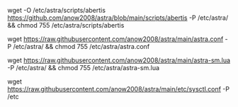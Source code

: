 
wget -O /etc/astra/scripts/abertis https://github.com/anow2008/astra/blob/main/scripts/abertis -P /etc/astra/ && chmod 755 /etc/astra/scripts/abertis


wget https://raw.githubusercontent.com/anow2008/astra/main/astra.conf -P /etc/astra/ && chmod 755 /etc/astra/astra.conf


wget https://raw.githubusercontent.com/anow2008/astra/main/astra-sm.lua -P /etc/astra/ && chmod 755 /etc/astra/astra-sm.lua


wget https://raw.githubusercontent.com/anow2008/astra/main/etc/sysctl.conf -P /etc




     

